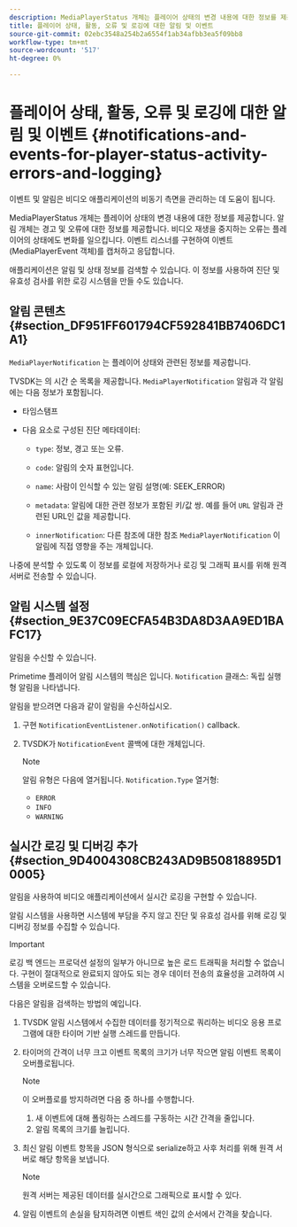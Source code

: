 ```yaml
---
description: MediaPlayerStatus 개체는 플레이어 상태의 변경 내용에 대한 정보를 제공합니다. 알림 개체는 경고 및 오류에 대한 정보를 제공합니다. 비디오 재생을 중지하는 오류는 플레이어의 상태에도 변화를 일으킵니다. 이벤트 리스너를 구현하여 이벤트(MediaPlayerEvent 객체)를 캡처하고 응답합니다.
title: 플레이어 상태, 활동, 오류 및 로깅에 대한 알림 및 이벤트
source-git-commit: 02ebc3548a254b2a6554f1ab34afbb3ea5f09bb8
workflow-type: tm+mt
source-wordcount: '517'
ht-degree: 0%

---
```


# 플레이어 상태, 활동, 오류 및 로깅에 대한 알림 및 이벤트 {#notifications-and-events-for-player-status-activity-errors-and-logging}

이벤트 및 알림은 비디오 애플리케이션의 비동기 측면을 관리하는 데 도움이 됩니다.

MediaPlayerStatus 개체는 플레이어 상태의 변경 내용에 대한 정보를 제공합니다. 알림 개체는 경고 및 오류에 대한 정보를 제공합니다. 비디오 재생을 중지하는 오류는 플레이어의 상태에도 변화를 일으킵니다. 이벤트 리스너를 구현하여 이벤트(MediaPlayerEvent 객체)를 캡처하고 응답합니다.

애플리케이션은 알림 및 상태 정보를 검색할 수 있습니다. 이 정보를 사용하여 진단 및 유효성 검사를 위한 로깅 시스템을 만들 수도 있습니다.

## 알림 콘텐츠 {#section_DF951FF601794CF592841BB7406DC1A1}

`MediaPlayerNotification` 는 플레이어 상태와 관련된 정보를 제공합니다.

TVSDK는 의 시간 순 목록을 제공합니다. `MediaPlayerNotification` 알림과 각 알림에는 다음 정보가 포함됩니다.

* 타임스탬프
* 다음 요소로 구성된 진단 메타데이터:

   * `type`: 정보, 경고 또는 오류.
   * `code`: 알림의 숫자 표현입니다.
   * `name`: 사람이 인식할 수 있는 알림 설명(예: SEEK_ERROR)
   * `metadata`: 알림에 대한 관련 정보가 포함된 키/값 쌍. 예를 들어 `URL` 알림과 관련된 URL인 값을 제공합니다.

   * `innerNotification`: 다른 참조에 대한 참조 `MediaPlayerNotification` 이 알림에 직접 영향을 주는 개체입니다.

나중에 분석할 수 있도록 이 정보를 로컬에 저장하거나 로깅 및 그래픽 표시를 위해 원격 서버로 전송할 수 있습니다.

## 알림 시스템 설정 {#section_9E37C09ECFA54B3DA8D3AA9ED1BAFC17}

알림을 수신할 수 있습니다.

Primetime 플레이어 알림 시스템의 핵심은 입니다. `Notification` 클래스: 독립 실행형 알림을 나타냅니다.

알림을 받으려면 다음과 같이 알림을 수신하십시오.

1. 구현 `NotificationEventListener.onNotification()` callback.
1. TVSDK가 `NotificationEvent` 콜백에 대한 개체입니다.

   >[!NOTE]
   >
   >알림 유형은 다음에 열거됩니다. `Notification.Type` 열거형:

   * `ERROR`
   * `INFO`
   * `WARNING`

## 실시간 로깅 및 디버깅 추가 {#section_9D4004308CB243AD9B50818895D10005}

알림을 사용하여 비디오 애플리케이션에서 실시간 로깅을 구현할 수 있습니다.

알림 시스템을 사용하면 시스템에 부담을 주지 않고 진단 및 유효성 검사를 위해 로깅 및 디버깅 정보를 수집할 수 있습니다.

>[!IMPORTANT]
>
>로깅 백 엔드는 프로덕션 설정의 일부가 아니므로 높은 로드 트래픽을 처리할 수 없습니다. 구현이 절대적으로 완료되지 않아도 되는 경우 데이터 전송의 효율성을 고려하여 시스템을 오버로드할 수 있습니다.

다음은 알림을 검색하는 방법의 예입니다.

1. TVSDK 알림 시스템에서 수집한 데이터를 정기적으로 쿼리하는 비디오 응용 프로그램에 대한 타이머 기반 실행 스레드를 만듭니다.
1. 타이머의 간격이 너무 크고 이벤트 목록의 크기가 너무 작으면 알림 이벤트 목록이 오버플로됩니다.

   >[!NOTE]
   >
   >이 오버플로를 방지하려면 다음 중 하나를 수행합니다.
   >
   >1. 새 이벤트에 대해 폴링하는 스레드를 구동하는 시간 간격을 줄입니다.
   >1. 알림 목록의 크기를 늘립니다.
   >

1. 최신 알림 이벤트 항목을 JSON 형식으로 serialize하고 사후 처리를 위해 원격 서버로 해당 항목을 보냅니다.

   >[!NOTE]
   >
   >원격 서버는 제공된 데이터를 실시간으로 그래픽으로 표시할 수 있다.

1. 알림 이벤트의 손실을 탐지하려면 이벤트 색인 값의 순서에서 간격을 찾습니다.
